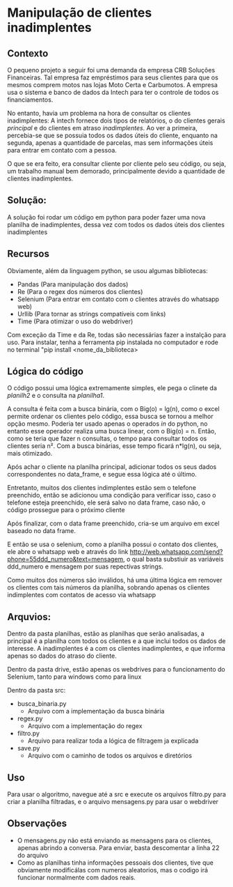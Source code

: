 # Manipulação de clientes inadimplentes

## Contexto

O pequeno projeto a seguir foi uma demanda da empresa CRB Soluções Financeiras.
Tal empresa faz empréstimos para seus clientes para que os mesmos comprem motos nas lojas Moto Certa e Carbumotos.
A empresa usa o sistema e banco de dados da Intech para ter o controle de todos os financiamentos. 

No entanto, havia um problema na hora de consultar os clientes inadimplentes: A intech fornece dois tipos de relatórios, o do clientes gerais *principal* e do clientes em atraso *inadimplentes*.
Ao ver a primeira, percebia-se que se possuia todos os dados úteis do cliente, enquanto na segunda, apenas a quantidade de parcelas, mas sem informações úteis para entrar em contato com a pessoa.

O que se era feito, era consultar cliente por cliente pelo seu código, ou seja, um trabalho manual bem demorado, principalmente devido a quantidade de clientes inadimplentes.

## Solução:

A solução foi rodar um código em python para poder fazer uma nova planilha de inadimplentes, dessa vez com todos os dados úteis dos clientes inadimplentes

## Recursos

Obviamente, além da linguagem python, se usou algumas bibliotecas:
* Pandas (Para manipulação dos dados)
* Re (Para o regex dos números dos clientes)
* Selenium (Para entrar em contato com o clientes através do whatsapp web)
* Urllib (Para tornar as strings compatíveis com links)
* Time (Para otimizar o uso do webdriver)

Com exceção da Time e da Re, todas são necessárias fazer a instalção para uso. Para instalar, tenha a ferramenta pip instalada no computador e rode no terminal "pip install <nome_da_biblioteca>

## Lógica do código

O código possui uma lógica extremamente simples, ele pega o clinete da *planilh2* e o consulta na *planilha1*.

A consulta é feita com a busca binária, com o Big(o) = lg(n), como o excel permite ordenar os clientes pelo código, essa busca se tornou a melhor opção mesmo. Poderia ter usado apenas o operados *in* do python, no entanto esse operador realiza uma busca linear, com o Big(o) = n. Então, como se teria que fazer n consultas, o tempo para consultar todos os clientes seria n². Com a busca binárias, esse tempo ficará n*lg(n), ou seja, mais otimizado.

Após achar o cliente na planilha principal, adicionar todos os seus dados correspondentes no data_frame, e segue essa lógica até o último.

Entretanto, muitos dos clientes indimplentes estão sem o telefone preenchido, então se adicionou uma condição para verificar isso, caso o telefone esteja preenchido, ele será salvo no data frame, caso não, o código prossegue para o próximo cliente

Após finalizar, com o data frame preenchido, cria-se um arquivo em excel baseado no data frame.

E então se usa o selenium, como a planilha possui o contato dos clientes, ele abre o whatsapp web e através do link http://web.whatsapp.com/send?phone=55ddd_numero&text=mensagem, o qual basta substiuir as variáveis ddd_numero e mensagem por suas repectivas strings.

Como muitos dos números são inválidos, há uma última lógica em remover os clientes com tais números da planilha, sobrando apenas os clientes indimplentes com contatos de acesso via whatsapp

## Arquvios:

Dentro da pasta planilhas, estão as planilhas que serão analisadas, a principal é a planilha com todos os clientes e a que inclui todos os dados de interesse. A inadimplentes é a com os clientes inadimplentes, e que informa apenas so dados do atraso do cliente.

Dentro da pasta drive, estão apenas os webdrives para o funcionamento do Selenium, tanto para windows como para linux

Dentro da pasta src:
* busca_binaria.py
    * Arquivo com a implementação da busca binária
* regex.py
    * Arquivo com a implementação do regex
* filtro.py
    * Arquivo para realizar toda a lógica de filtragem ja explicada
* save.py
    * Arquivo com o caminho de todos os arquivos e diretórios

## Uso

Para usar o algoritmo, navegue até a src e execute os arquivos filtro.py para criar a planilha filtradas, e o arquivo mensagens.py para usar o webdriver

## Observações

* O mensagens.py não está enviando as mensagens para os clientes, apenas abrindo a conversa. Para enviar, basta descomentar a linha 22 do arquivo
* Como as planilhas tinha informações pessoais dos clientes, tive que obviamente modificálas com numeros aleatorios, mas o codigo irá funcionar normalmente com dados reais.
